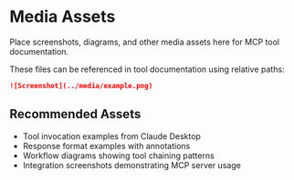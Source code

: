 # Media Assets

Place screenshots, diagrams, and other media assets here for MCP tool documentation.

These files can be referenced in tool documentation using relative paths:
```markdown
![Screenshot](../media/example.png)
```

## Recommended Assets

- Tool invocation examples from Claude Desktop
- Response format examples with annotations
- Workflow diagrams showing tool chaining patterns
- Integration screenshots demonstrating MCP server usage
